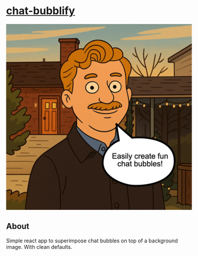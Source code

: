 # [chat-bubblify](https://oscarheimdahl.github.io/chat-bubblify/)

![example](example.jpg)

## About

Simple react app to superimpose chat bubbles on top of a background image. With clean defaults.
